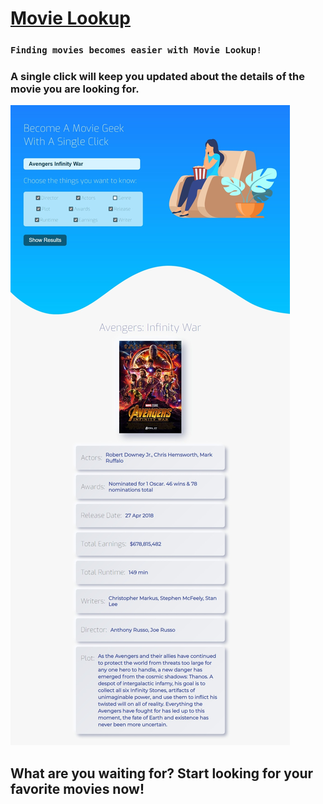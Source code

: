 # [Movie Lookup](https://movie-lookup.netlify.app/)

### `Finding movies becomes easier with Movie Lookup!`

### A single click will keep you updated about the details of the movie you are looking for.

<img src="./public/movie-lookup.jpeg"></img>

## What are you waiting for? Start looking for your favorite movies now!
